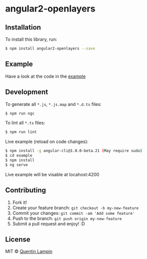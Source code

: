 ﻿# angular2-openlayers

## Installation

To install this library, run:

```bash
$ npm install angular2-openlayers --save
```

## Example

Have a look at the code in the [example](https://github.com/quentin-ol/angular2-openlayers/blob/master/example/src/app)

## Development

To generate all `*.js`, `*.js.map` and `*.d.ts` files:

```bash
$ npm run ngc
```

To lint all `*.ts` files:

```bash
$ npm run lint
```

Live example (reload on code changes):
```bash
$ npm install -g angular-cli@1.0.0-beta.21 (May require sudo)
$ cd example
$ npm install
$ ng serve
```
Live example will be visable at locahost:4200

## Contributing

1. Fork it!
2. Create your feature branch: `git checkout -b my-new-feature`
3. Commit your changes: `git commit -am 'Add some feature'`
4. Push to the branch: `git push origin my-new-feature`
5. Submit a pull request and enjoy! :D

## License

MIT © [Quentin Lampin](quentin.lampin@orange.com)
